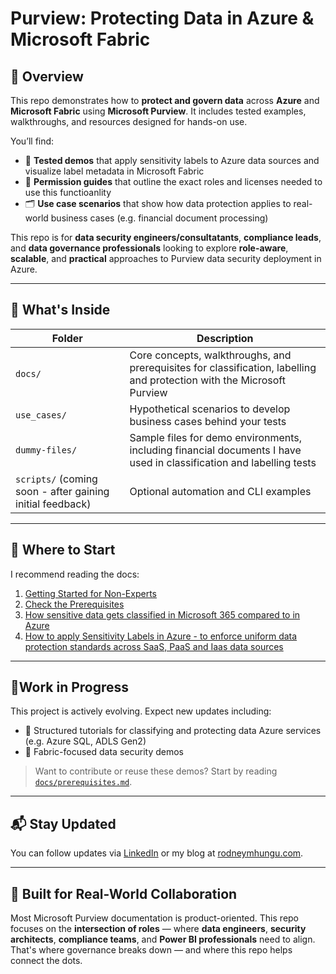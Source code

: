 # Purview: Protecting Data in Azure & Microsoft Fabric

## 🧭 Overview

This repo demonstrates how to **protect and govern data** across **Azure** and **Microsoft Fabric** using **Microsoft Purview**. It includes tested examples, walkthroughs, and resources designed for hands-on use.

You’ll find:

- 🧪 **Tested demos** that apply sensitivity labels to Azure data sources and visualize label metadata in Microsoft Fabric
- 🔐 **Permission guides** that outline the exact roles and licenses needed to use this functioanlity
- 🗂️ **Use case scenarios** that show how data protection applies to real-world business cases (e.g. financial document processing)

This repo is for **data security engineers/consultatants**, **compliance leads**, and **data governance professionals** looking to explore **role-aware**, **scalable**, and **practical** approaches to Purview data security deployment in Azure.

---

## 📁 What's Inside

| Folder | Description |
|--------|-------------|
| `docs/` | Core concepts, walkthroughs, and prerequisites for classification, labelling and protection with the Microsoft Purview|
| `use_cases/` | Hypothetical scenarios to develop business cases behind your tests |
| `dummy-files/` | Sample files for demo environments, including financial documents I have used in classification and labelling tests |
| `scripts/` (coming soon - after gaining initial feedback) | Optional automation and CLI examples |

---

## 🚀 Where to Start

I recommend reading the docs:

1. [Getting Started for Non-Experts](purview-protect-azure-fabric/docs/getting-started-for-non-experts.md)  
2. [Check the Prerequisites](purview-protect-azure-fabric/docs/Prerequisites.md)  
3. [How sensitive data gets classified in Microsoft 365 compared to in Azure](purview-protect-azure-fabric/docs/classification-engines.md)
4. [How to apply Sensitivity Labels in Azure - to enforce uniform data protection standards across SaaS, PaaS and Iaas data sources](purview-protect-azure-fabric/docs/apply-purview-labels.md)

---

## 🚦Work in Progress

This project is actively evolving. Expect new updates including:

- 🧱 Structured tutorials for classifying and protecting data Azure services (e.g. Azure SQL, ADLS Gen2)
- 🧩 Fabric-focused data security demos 

> Want to contribute or reuse these demos? Start by reading [`docs/prerequisites.md`](docs/prerequisites.md).

---

## 📬 Stay Updated

You can follow updates via [LinkedIn](https://www.linkedin.com/in/rodneymhungu/) or my blog at [rodneymhungu.com](https://rodneymhungu.com).

---

## 🤝 Built for Real-World Collaboration

Most Microsoft Purview documentation is product-oriented. This repo focuses on the **intersection of roles** — where **data engineers**, **security architects**, **compliance teams**, and **Power BI professionals** need to align. That's where governance breaks down — and where this repo helps connect the dots.

